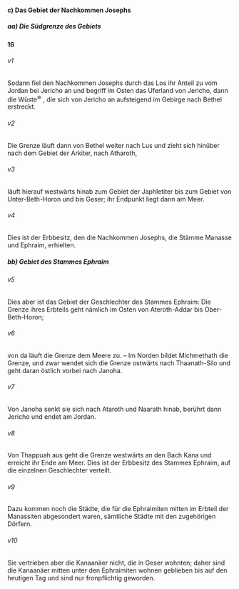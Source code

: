 #### c) Das Gebiet der Nachkommen Josephs

##### aa) Die Südgrenze des Gebiets

__16__

###### v1
Sodann fiel den Nachkommen Josephs durch das Los ihr Anteil zu vom Jordan bei Jericho an und begriff im Osten das Uferland von Jericho, dann die Wüste<sup title="oder: Steppe">&#x2732;</sup>
, die sich von Jericho an aufsteigend im Gebirge nach Bethel erstreckt.

###### v2
Die Grenze läuft dann von Bethel weiter nach Lus und zieht sich hinüber nach dem Gebiet der Arkiter, nach Atharoth,

###### v3
läuft hierauf westwärts hinab zum Gebiet der Japhletiter bis zum Gebiet von Unter-Beth-Horon und bis Geser; ihr Endpunkt liegt dann am Meer.

###### v4
Dies ist der Erbbesitz, den die Nachkommen Josephs, die Stämme Manasse und Ephraim, erhielten.

##### bb) Gebiet des Stammes Ephraim


###### v5
Dies aber ist das Gebiet der Geschlechter des Stammes Ephraim: Die Grenze ihres Erbteils geht nämlich im Osten von Ateroth-Addar bis Ober-Beth-Horon;

###### v6
von da läuft die Grenze dem Meere zu. – Im Norden bildet Michmethath die Grenze, und zwar wendet sich die Grenze ostwärts nach Thaanath-Silo und geht daran östlich vorbei nach Janoha.

###### v7
Von Janoha senkt sie sich nach Ataroth und Naarath hinab, berührt dann Jericho und endet am Jordan.

###### v8
Von Thappuah aus geht die Grenze westwärts an den Bach Kana und erreicht ihr Ende am Meer. Dies ist der Erbbesitz des Stammes Ephraim, auf die einzelnen Geschlechter verteilt.

###### v9
Dazu kommen noch die Städte, die für die Ephraimiten mitten im Erbteil der Manassiten abgesondert waren, sämtliche Städte mit den zugehörigen Dörfern.

###### v10
Sie vertrieben aber die Kanaanäer nicht, die in Geser wohnten; daher sind die Kanaanäer mitten unter den Ephraimiten wohnen geblieben bis auf den heutigen Tag und sind nur fronpflichtig geworden.